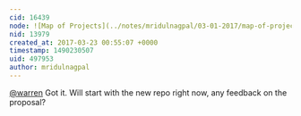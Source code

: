 ```yaml
---
cid: 16439
node: ![Map of Projects](../notes/mridulnagpal/03-01-2017/map-of-projects)
nid: 13979
created_at: 2017-03-23 00:55:07 +0000
timestamp: 1490230507
uid: 497953
author: mridulnagpal
---
```


[@warren](/profile/warren) Got it. Will start with the new repo right now, any feedback on the proposal?